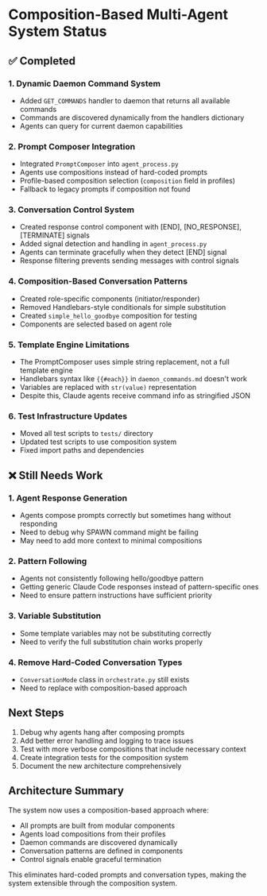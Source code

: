 # Composition-Based Multi-Agent System Status

## ✅ Completed

### 1. Dynamic Daemon Command System
- Added `GET_COMMANDS` handler to daemon that returns all available commands
- Commands are discovered dynamically from the handlers dictionary
- Agents can query for current daemon capabilities

### 2. Prompt Composer Integration
- Integrated `PromptComposer` into `agent_process.py`
- Agents use compositions instead of hard-coded prompts
- Profile-based composition selection (`composition` field in profiles)
- Fallback to legacy prompts if composition not found

### 3. Conversation Control System
- Created response control component with [END], [NO_RESPONSE], [TERMINATE] signals
- Added signal detection and handling in `agent_process.py`
- Agents can terminate gracefully when they detect [END] signal
- Response filtering prevents sending messages with control signals

### 4. Composition-Based Conversation Patterns
- Created role-specific components (initiator/responder)
- Removed Handlebars-style conditionals for simple substitution
- Created `simple_hello_goodbye` composition for testing
- Components are selected based on agent role

### 5. Template Engine Limitations
- The PromptComposer uses simple string replacement, not a full template engine
- Handlebars syntax like `{{#each}}` in `daemon_commands.md` doesn't work
- Variables are replaced with `str(value)` representation
- Despite this, Claude agents receive command info as stringified JSON

### 6. Test Infrastructure Updates
- Moved all test scripts to `tests/` directory
- Updated test scripts to use composition system
- Fixed import paths and dependencies

## ❌ Still Needs Work

### 1. Agent Response Generation
- Agents compose prompts correctly but sometimes hang without responding
- Need to debug why SPAWN command might be failing
- May need to add more context to minimal compositions

### 2. Pattern Following
- Agents not consistently following hello/goodbye pattern
- Getting generic Claude Code responses instead of pattern-specific ones
- Need to ensure pattern instructions have sufficient priority

### 3. Variable Substitution
- Some template variables may not be substituting correctly
- Need to verify the full substitution chain works properly

### 4. Remove Hard-Coded Conversation Types
- `ConversationMode` class in `orchestrate.py` still exists
- Need to replace with composition-based approach

## Next Steps

1. Debug why agents hang after composing prompts
2. Add better error handling and logging to trace issues
3. Test with more verbose compositions that include necessary context
4. Create integration tests for the composition system
5. Document the new architecture comprehensively

## Architecture Summary

The system now uses a composition-based approach where:
- All prompts are built from modular components
- Agents load compositions from their profiles
- Daemon commands are discovered dynamically
- Conversation patterns are defined in components
- Control signals enable graceful termination

This eliminates hard-coded prompts and conversation types, making the system extensible through the composition system.